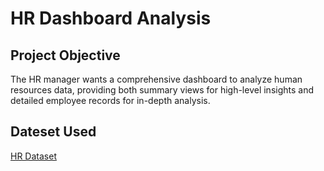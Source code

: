 # HR Dashboard Analysis
## Project Objective
The HR manager wants a comprehensive dashboard to analyze human resources data, providing both summary views for high-level insights and detailed employee records for in-depth analysis.

## Dateset Used
<a href="https://github.com/Sagar472820/Guided_Projects/blob/main/HumanResources.csv"> HR Dataset


